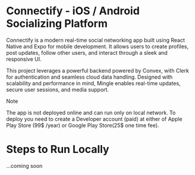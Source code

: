 # Connectify - iOS / Android Socializing Platform


Connectify is a modern real-time social networking app built using React Native and Expo for mobile development. It allows users to create profiles, post updates, follow other users, and interact through a sleek and responsive UI.

This project leverages a powerful backend powered by Convex, with Clerk for authentication and seamless cloud data handling. Designed with scalability and performance in mind, Mingle enables real-time updates, secure user sessions, and media support.


> [!NOTE]
> The app is not deployed online and can run only on local network. To deploy you need to create a Developer account (paid) at either of Apple Play Store (99$ /year) or Google Play Store(25$ one time fee).

# Steps to Run Locally

...coming soon